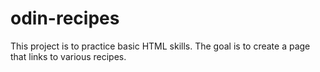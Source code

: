 # odin-recipes

This project is to practice basic HTML skills. 
The goal is to create a page that links to various recipes.